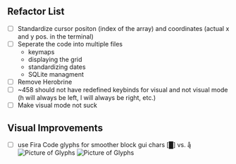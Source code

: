## Refactor List

- [ ] Standardize cursor positon (index of the array) and coordinates (actual x and y pos. in the terminal)
- [ ] Seperate the code into multiple files
  - keymaps
  - displaying the grid
  - standardizing dates
  - SQLite managment
- [ ] Remove Herobrine
- [ ] ~458 should not have redefined keybinds for visual and not visual mode (h will always be left, l will always be right, etc.)
- [ ] Make visual mode not suck

## Visual Improvements

- [ ] use Fira Code glyphs for smoother block gui chars [&#x2588;] vs. &#xEE04;
![Picture of Glyphs](https://raw.githubusercontent.com/tonsky/FiraCode/master/extras/progress.png) ![Picture of Glyphs](https://raw.githubusercontent.com/tonsky/FiraCode/master/extras/progress.gif)
